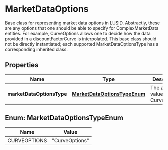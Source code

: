 

# MarketDataOptions

Base class for representing market data options in LUSID.  Abstractly, these are any options that one should be able to specify for ComplexMarketData entities.  For example, CurveOptions allows one to decide how the data provided in a discountFactorCurve is interpolated.  This base class should not be directly instantiated;  each supported MarketDataOptionsType has a corresponding inherited class.

## Properties

Name | Type | Description | Notes
------------ | ------------- | ------------- | -------------
**marketDataOptionsType** | [**MarketDataOptionsTypeEnum**](#MarketDataOptionsTypeEnum) | The available values are: CurveOptions | 



## Enum: MarketDataOptionsTypeEnum

Name | Value
---- | -----
CURVEOPTIONS | &quot;CurveOptions&quot;



